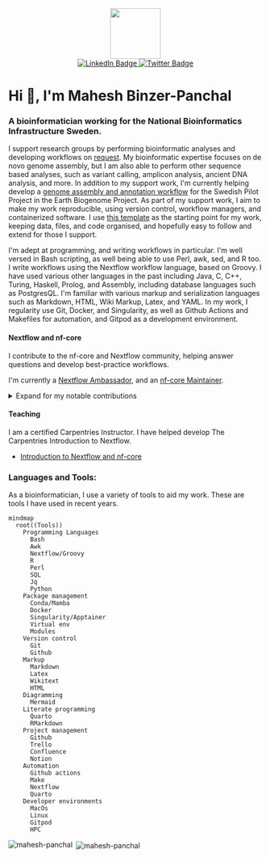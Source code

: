 <div id="header" align="center">
  <img src="https://media.giphy.com/media/qgQUggAC3Pfv687qPC/giphy.gif" width="100"/>
</div>
<div id="badges" align="center">
  <a href="https://www.linkedin.com/in/mahesh-binzer-panchal-79a726a2/" target="blank">
    <img src="https://img.shields.io/badge/LinkedIn-blue?style=for-the-badge&logo=linkedin&logoColor=white" alt="LinkedIn Badge"/>
  </a>
  <a href="https://twitter.com/arcane_mahesh" target="blank">
    <img src="https://img.shields.io/twitter/follow/arcane_mahesh?logo=twitter&style=for-the-badge" alt="Twitter Badge"/>
  </a>
</div>

# Hi 👋, I'm Mahesh Binzer-Panchal
### A bioinformatician working for the National Bioinformatics Infrastructure Sweden.

I support research groups by performing bioinformatic analyses and developing workflows on [request](https://nbis.se/support/support.html). 
My bioinformatic expertise focuses on de novo genome assembly, but I am also able to perform other sequence based analyses, such as variant 
calling, amplicon analysis, ancient DNA analysis, and more. In addition to my support work, I'm currently helping develop a 
[genome assembly and annotation workflow](https://github.com/NBISweden/Earth-Biogenome-Project-pilot) for the Swedish Pilot Project 
in the Earth Biogenome Project. As part of my support work, I aim to make my work reproducible, using version control, workflow managers, 
and containerized software. I use [this template](https://github.com/mahesh-panchal/NBIS_project_template) as the starting point for my work,
keeping data, files, and code organised, and hopefully easy to follow and extend for those I support.

I'm adept at programming, and writing workflows in particular. I'm well versed in Bash scripting, as well being able to use Perl, awk, sed, 
and R too. I write workflows using the Nextflow workflow language, based on Groovy. I have used various other languages in the past 
including Java, C, C++, Turing, Haskell, Prolog, and Assembly, including database languages such as PostgresQL. I'm familiar with various 
markup and serialization languages such as Markdown, HTML, Wiki Markup, Latex, and YAML. In my work, I regularity use Git, Docker, and Singularity, 
as well as Github Actions and Makefiles for automation, and Gitpod as a development environment.

#### Nextflow and nf-core
I contribute to the nf-core and Nextflow community, helping answer questions and develop best-practice workflows.

I'm currently a [Nextflow Ambassador](https://www.nextflow.io/ambassadors.html), and an [nf-core Maintainer](https://nf-co.re/governance#maintainers). 

<details>
  <summary>Expand for my notable contributions</summary>

  - [Driving nf-core to use native syntax for workflow data publishing and tool parameter passing](https://github.com/nf-core/rnaseq/pull/701)
    - Hear Dr H Patel explain the work at the nf-core Hackathon on [Youtube](https://www.youtube.com/watch?v=Lo2jXn8tHU0).
  - [Adding a Gitpod dev environment for testing workflows, tools, and modules](https://github.com/nf-core/tools/pull/1384)
  - Enabling the process `when:` declaration to be used from a configuration file.
    - [Template update](https://github.com/nf-core/tools/pull/1393).
    - [Update existing modules](https://github.com/nf-core/modules/pull/1261).
    - [Documentation update](https://github.com/nf-core/nf-co.re/pull/1012).
    - [Module Linter update](https://github.com/nf-core/tools/pull/1397).
    - Hear Dr M Garcia explain how he used this to tidy up the nf-core Sarek codebase on [YouTube](https://www.youtube.com/watch?v=17NqUsh73BU)
  - Code reviews for large pipelines such as nf-core/Sarek, nf-core/HiCar and nf-core/Metatdenovo.
  - The addition of several tools for genome assembly to nf-core/modules
  - Demonstrating how to chain existing workflows in a meta-pipeline: https://github.com/mahesh-panchal/nf-cascade.

</details>

#### Teaching

I am a certified Carpentries Instructor. I have helped develop The Carpentries Introduction to Nextflow.

- [Introduction to Nextflow and nf-core](https://github.com/carpentries-incubator/workflows-nextflow)

### Languages and Tools:

As a bioinformatician, I use a variety of tools to aid my work. These are tools I have used in recent years.

```mermaid
mindmap
  root((Tools))
    Programming Languages
      Bash
      Awk
      Nextflow/Groovy
      R
      Perl
      SQL
      Jq
      Python
    Package management
      Conda/Mamba
      Docker
      Singularity/Apptainer
      Virtual env
      Modules
    Version control
      Git
      Github
    Markup
      Markdown
      Latex
      Wikitext
      HTML
    Diagramming
      Mermaid
    Literate programming
      Quarto
      RMarkdown
    Project management
      Github
      Trello
      Confluence
      Notion
    Automation
      Github actions
      Make
      Nextflow
      Quarto
    Developer environments
      MacOs
      Linux
      Gitpod
      HPC
```

<p><img align="left" src="https://github-readme-stats.vercel.app/api/top-langs?username=mahesh-panchal&show_icons=true&locale=en&layout=compact" alt="mahesh-panchal" /></p>

<p>&nbsp;<img align="center" src="https://github-readme-stats.vercel.app/api?username=mahesh-panchal&show_icons=true&locale=en" alt="mahesh-panchal" /></p>
